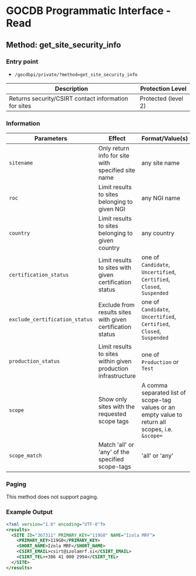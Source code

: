# GOCDB Programmatic Interface - Read

## Method: get_site_security_info

### Entry point

- `/gocdbpi/private/?method=get_site_security_info`

| Description | Protection Level |
| - | - |
| Returns security/CSIRT contact information for sites | Protected (level 2) |

### Information

| Parameters | Effect | Format/Value(s) | Default | Example |
| - | - | - | - | - |
| `sitename` | Only return info for site with specified site name | any site name | `all` | `?method=get_site_security_info&sitename=Izola MRF` |
| `roc` | Limit results to sites belonging to given NGI | any NGI name | `all` | `?method=get_site_security_info&roc=NGI_SI` |
| `country` | Limit results to sites belonging to given country | any country | `all` | `?method=get_site_security_info&country=Slovenia` |
| `certification_status` | Limit results to sites with given certification status | one of `Candidate`, `Uncertified`, `Certified`, `Closed`, `Suspended` | `all` | `?method=get_site&certification_status=Certified` |
| `exclude_certification_status` | Exclude from results sites with given certification status | one of `Candidate`, `Uncertified`, `Certified`, `Closed`, `Suspended` | none | `?method=get_site&exclude_certification_status=Closed` |
| `production_status` | Limit results to sites within given production infrastructure | one of `Production` or `Test` | `all` | `?method=get_site&production_status=Production` |
| `scope` | Show only sites with the requested scope tags | A comma separated list of scope-tag values or an empty value to return all scopes, i.e. `&scope=` | instance dependant | `?method=get_site&scope=EGI` |
| `scope_match` | Match 'all' or 'any' of the specified scope-tags | 'all' or 'any' | `all` | `?method=get_site_security_info&scope=Local,EGI&scope_match=any` |

### Paging

This method does not support paging.

### Example Output

```xml
<?xml version="1.0" encoding="UTF-8"?>
<results>
  <SITE ID="367311" PRIMARY_KEY="119G0" NAME="Izola MRF">
    <PRIMARY_KEY>119G0</PRIMARY_KEY>
    <SHORT_NAME>Izola MRF</SHORT_NAME>
    <CSIRT_EMAIL>csirt@izolamrf.si</CSIRT_EMAIL>
    <CSIRT_TEL>+386 41 000 2994</CSIRT_TEL>
  </SITE>
</results>
```

